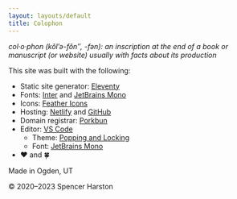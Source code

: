 ```yaml
---
layout: layouts/default
title: Colophon
---
```


*col·​o·​phon (kŏl′ə-fŏn″, -fən): an inscription at the end of a book or manuscript (or website) usually with facts about its production*

This site was built with the following:

* Static site generator: [Eleventy](https://www.11ty.dev)
* Fonts: [Inter](https://fonts.google.com/specimen/Inter) and [JetBrains Mono](https://www.jetbrains.com/lp/mono/)
* Icons: [Feather Icons](https://feathericons.com)
* Hosting: [Netlify](https://www.netlify.com) and [GitHub](https://github.com/sphars/spencerharston.com)
* Domain registrar: [Porkbun](https://porkbun.com)
* Editor: [VS Code](https://code.visualstudio.com) 
  * Theme: [Popping and Locking](https://marketplace.visualstudio.com/items?itemName=hedinne.popping-and-locking-vscode)
  * Font: [JetBrains Mono](https://www.jetbrains.com/lp/mono/)
* ❤ and 🍀

Made in Ogden, UT

&copy; 2020&ndash;2023 Spencer Harston

